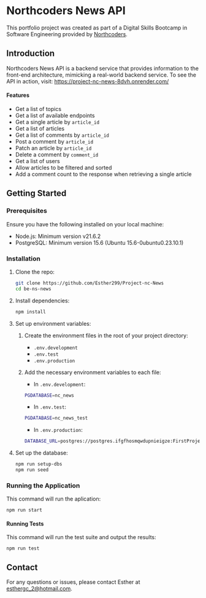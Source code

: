 # Northcoders News API

This portfolio project was created as part of a Digital Skills Bootcamp in
Software Engineering provided by [Northcoders](https://northcoders.com/).

## Introduction

Northcoders News API is a backend service that provides information to the front-end architecture, mimicking a real-world backend service. To see the API in action, visit: https://project-nc-news-8dvh.onrender.com/

#### Features

- Get a list of topics
- Get a list of available endpoints
- Get a single article by `article_id`
- Get a list of articles
- Get a list of comments by `article_id`
- Post a comment by `article_id`
- Patch an article by `article_id`
- Delete a comment by `comment_id`
- Get a list of users
- Allow articles to be filtered and sorted
- Add a comment count to the response when retrieving a single article

## Getting Started

### Prerequisites

Ensure you have the following installed on your local machine:

- Node.js: Minimum version v21.6.2
- PostgreSQL: Minimum version 15.6 (Ubuntu 15.6-0ubuntu0.23.10.1)

### Installation

1. Clone the repo:

   ```sh
   git clone https://github.com/Esther299/Project-nc-News
   cd be-ns-news
   ```

2. Install dependencies:

   ```sh
   npm install
   ```

3. Set up environment variables:

      1. Create the environment files in the root of your project directory:
            - `.env.development`
            - `.env.test`
            - `.env.production`
            
      2. Add the necessary environment variables to each file:
         - In `.env.development`:
         ```sh
         PGDATABASE=nc_news
         ```
         - In `.env.test`:
         ```sh
         PGDATABASE=nc_news_test
         ```
         - In `.env.production`:
         ```sh
         DATABASE_URL=postgres://postgres.ifgfhosmqwdupnieigze:FirstProjectMay2024@aws-0-eu-west-2.pooler.supabase.com:5432/postgres
         ```
                  
4. Set up the database:

   ```sh
   npm run setup-dbs
   npm run seed
   ```

### Running the Application

This command will run the aplication:

```
npm run start
```

#### Running Tests

This command will run the test suite and output the results:

```
npm run test
```

## Contact

For any questions or issues, please contact Esther at esthergc_2@hotmail.com.